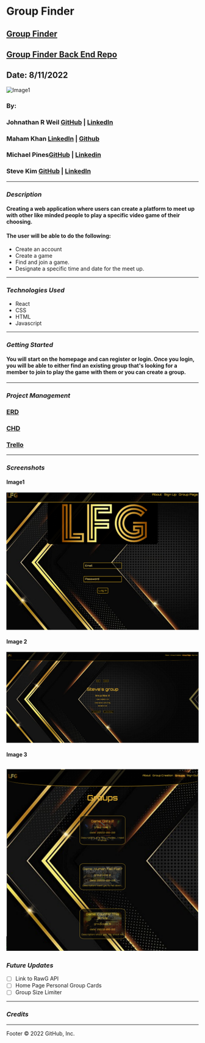 # Group Finder
## [Group Finder](https://github.com/Skim1571/Group-Finder)
## [Group Finder Back End Repo](https://github.com/mahamakhan/Group-Finder-Backend)

## Date: 8/11/2022
![Image1](https://images.squarespace-cdn.com/content/v1/5e1f818988a3ad55be25f040/1579628831177-LCJBPP1HBKY2L6HIEHGX/cover_photo_without_slogan.jpg)

### By: 
### Johnathan R Weil [GitHub](https://github.com/JwR513) | [LinkedIn](https://www.linkedin.com/in/johnathan-weil-69b100229/)
### Maham Khan [LinkedIn](https://www.linkedin.com/in/mahamakhan/)  | [Github](https://github.com/mahamakhan)
### Michael Pines[GitHub](https://github.com/smyp1) | [Linkedin](https://www.linkedin.com/in/mickey-pines/) 
### Steve Kim [GitHub](https://github.com/Skim1571) | [LinkedIn](https://www.linkedin.com/in/skim1571/)

---

### **_Description_**

#### Creating a web application where users can create a platform to meet up with other like minded people to play a specific video game of their choosing.
#### The user will be able to do the following: 

- Create an account
- Create a game 
- Find and join a game. 
- Designate a specific time and date for the meet up.  

---

### **_Technologies Used_**

- React
- CSS
- HTML
- Javascript
---

### **_Getting Started_**

#### You will start on the homepage and can register or login. Once you login, you will be able to either find an existing group that's looking for a member to join to play the game with them or you can create a group.

---
### **_Project Management_**

### [ERD](https://app.diagrams.net/#G1wHVE2dl4m9JzqrDlblPFRu4PeO6Tu2RZ)

### [CHD](https://app.diagrams.net/#G1PrY90V_GgitMQ0zOjcT-2ik2PiWB1y2D)

### [Trello](https://trello.com/b/2w0vsJLe/group-finder)

---

### **_Screenshots_**



#### Image1
![Image](public/ss4.png )

#### Image 2
![Image](public/sss1.png)

#### Image 3
![Image](public/sss3.png)
---

### **_Future Updates_**

- [ ] Link to RawG API 
- [ ] Home Page Personal Group Cards
- [ ] Group Size Limiter

---

### **_Credits_**


---

Footer
© 2022 GitHub, Inc.